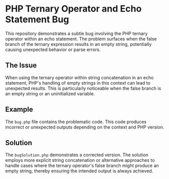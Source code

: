 # PHP Ternary Operator and Echo Statement Bug
This repository demonstrates a subtle bug involving the PHP ternary operator within an echo statement. The problem surfaces when the false branch of the ternary expression results in an empty string, potentially causing unexpected behavior or parse errors.

## The Issue
When using the ternary operator within string concatenation in an echo statement, PHP's handling of empty strings in this context can lead to unexpected results.  This is particularly noticeable when the false branch is an empty string or an uninitialized variable.

## Example
The `bug.php` file contains the problematic code. This code produces incorrect or unexpected outputs depending on the context and PHP version.

## Solution
The `bugSolution.php` demonstrates a corrected version.  The solution employs more explicit string concatenation or alternative approaches to handle cases where the ternary operator's false branch might produce an empty string, thereby ensuring the intended output is always achieved.
